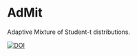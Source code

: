 # AdMit
Adaptive Mixture of Student-t distributions.

[![DOI](https://zenodo.org/badge/59887530.svg)](https://zenodo.org/badge/latestdoi/59887530)
 	